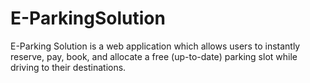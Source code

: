 # E-ParkingSolution
E-Parking Solution is a web application which allows users to instantly reserve, pay, book, and allocate a free (up-to-date) parking slot while driving to their destinations.
